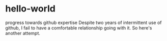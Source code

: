 # hello-world
progress towards github expertise
Despite two years of intermittent use of github, I fail to have a comfortable relationship going with it. So here's another attempt. 
